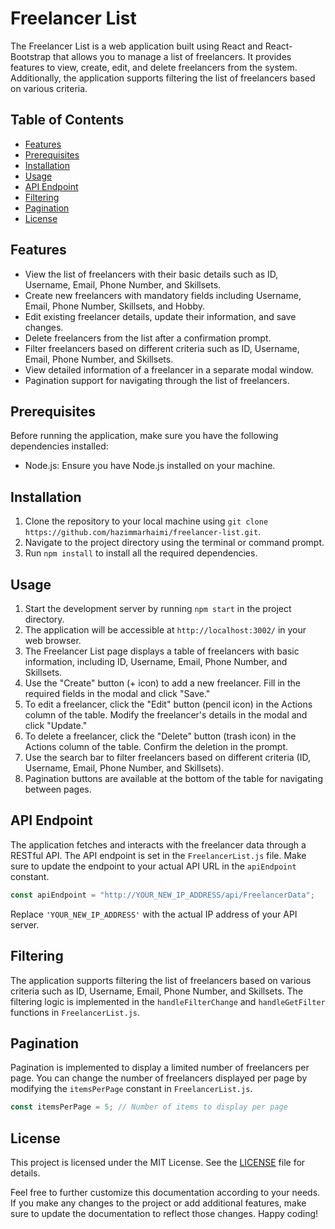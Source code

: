# Freelancer List

The Freelancer List is a web application built using React and React-Bootstrap that allows you to manage a list of freelancers. It provides features to view, create, edit, and delete freelancers from the system. Additionally, the application supports filtering the list of freelancers based on various criteria.

## Table of Contents

- [Features](#features)
- [Prerequisites](#prerequisites)
- [Installation](#installation)
- [Usage](#usage)
- [API Endpoint](#api-endpoint)
- [Filtering](#filtering)
- [Pagination](#pagination)
- [License](#license)

## Features

- View the list of freelancers with their basic details such as ID, Username, Email, Phone Number, and Skillsets.
- Create new freelancers with mandatory fields including Username, Email, Phone Number, Skillsets, and Hobby.
- Edit existing freelancer details, update their information, and save changes.
- Delete freelancers from the list after a confirmation prompt.
- Filter freelancers based on different criteria such as ID, Username, Email, Phone Number, and Skillsets.
- View detailed information of a freelancer in a separate modal window.
- Pagination support for navigating through the list of freelancers.

## Prerequisites

Before running the application, make sure you have the following dependencies installed:

- Node.js: Ensure you have Node.js installed on your machine.

## Installation

1. Clone the repository to your local machine using `git clone https://github.com/hazimmarhaimi/freelancer-list.git`.
2. Navigate to the project directory using the terminal or command prompt.
3. Run `npm install` to install all the required dependencies.

## Usage

1. Start the development server by running `npm start` in the project directory.
2. The application will be accessible at `http://localhost:3002/` in your web browser.
3. The Freelancer List page displays a table of freelancers with basic information, including ID, Username, Email, Phone Number, and Skillsets.
4. Use the "Create" button (+ icon) to add a new freelancer. Fill in the required fields in the modal and click "Save."
5. To edit a freelancer, click the "Edit" button (pencil icon) in the Actions column of the table. Modify the freelancer's details in the modal and click "Update."
6. To delete a freelancer, click the "Delete" button (trash icon) in the Actions column of the table. Confirm the deletion in the prompt.
7. Use the search bar to filter freelancers based on different criteria (ID, Username, Email, Phone Number, and Skillsets).
8. Pagination buttons are available at the bottom of the table for navigating between pages.

## API Endpoint

The application fetches and interacts with the freelancer data through a RESTful API. The API endpoint is set in the `FreelancerList.js` file. Make sure to update the endpoint to your actual API URL in the `apiEndpoint` constant.

```jsx
const apiEndpoint = "http://YOUR_NEW_IP_ADDRESS/api/FreelancerData";
```

Replace `'YOUR_NEW_IP_ADDRESS'` with the actual IP address of your API server.

## Filtering

The application supports filtering the list of freelancers based on various criteria such as ID, Username, Email, Phone Number, and Skillsets. The filtering logic is implemented in the `handleFilterChange` and `handleGetFilter` functions in `FreelancerList.js`.

## Pagination

Pagination is implemented to display a limited number of freelancers per page. You can change the number of freelancers displayed per page by modifying the `itemsPerPage` constant in `FreelancerList.js`.

```jsx
const itemsPerPage = 5; // Number of items to display per page
```

## License

This project is licensed under the MIT License. See the [LICENSE](LICENSE) file for details.

Feel free to further customize this documentation according to your needs. If you make any changes to the project or add additional features, make sure to update the documentation to reflect those changes. Happy coding!
